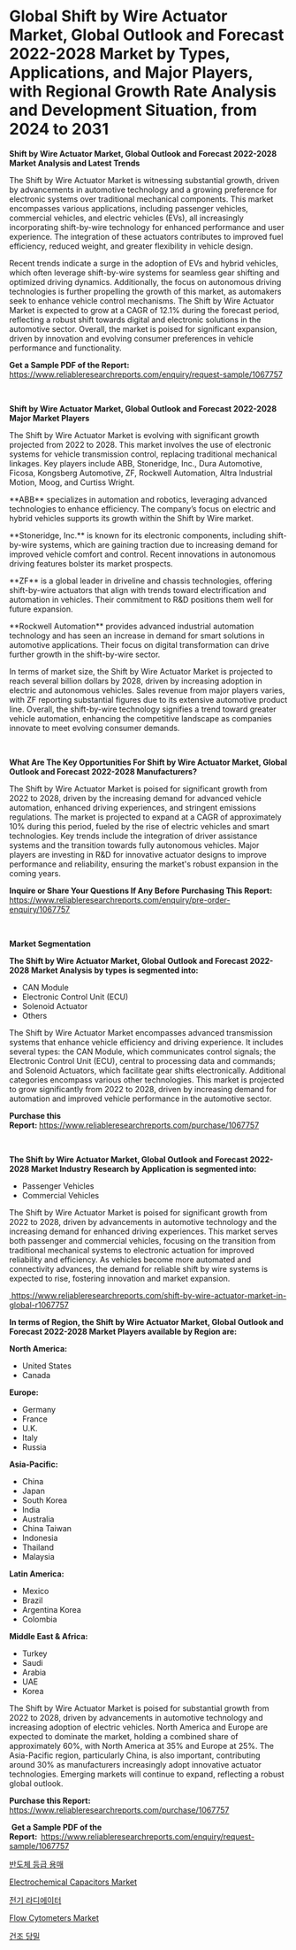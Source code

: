 <p><h1>Global Shift by Wire Actuator Market, Global Outlook and Forecast 2022-2028 Market by Types, Applications, and Major Players, with Regional Growth Rate Analysis and Development Situation, from 2024 to 2031</h1></p><p><strong>Shift by Wire Actuator Market, Global Outlook and Forecast 2022-2028 Market Analysis and Latest Trends</strong></p>
<p><p>The Shift by Wire Actuator Market is witnessing substantial growth, driven by advancements in automotive technology and a growing preference for electronic systems over traditional mechanical components. This market encompasses various applications, including passenger vehicles, commercial vehicles, and electric vehicles (EVs), all increasingly incorporating shift-by-wire technology for enhanced performance and user experience. The integration of these actuators contributes to improved fuel efficiency, reduced weight, and greater flexibility in vehicle design.</p><p>Recent trends indicate a surge in the adoption of EVs and hybrid vehicles, which often leverage shift-by-wire systems for seamless gear shifting and optimized driving dynamics. Additionally, the focus on autonomous driving technologies is further propelling the growth of this market, as automakers seek to enhance vehicle control mechanisms. The Shift by Wire Actuator Market is expected to grow at a CAGR of 12.1% during the forecast period, reflecting a robust shift towards digital and electronic solutions in the automotive sector. Overall, the market is poised for significant expansion, driven by innovation and evolving consumer preferences in vehicle performance and functionality.</p></p>
<p><strong>Get a Sample PDF of the Report:&nbsp;</strong> <a href="https://www.reliableresearchreports.com/enquiry/request-sample/1067757">https://www.reliableresearchreports.com/enquiry/request-sample/1067757</a></p>
<p>&nbsp;</p>
<p><strong>Shift by Wire Actuator Market, Global Outlook and Forecast 2022-2028 Major Market Players</strong></p>
<p><p>The Shift by Wire Actuator Market is evolving with significant growth projected from 2022 to 2028. This market involves the use of electronic systems for vehicle transmission control, replacing traditional mechanical linkages. Key players include ABB, Stoneridge, Inc., Dura Automotive, Ficosa, Kongsberg Automotive, ZF, Rockwell Automation, Altra Industrial Motion, Moog, and Curtiss Wright.</p><p>**ABB** specializes in automation and robotics, leveraging advanced technologies to enhance efficiency. The company’s focus on electric and hybrid vehicles supports its growth within the Shift by Wire market. </p><p>**Stoneridge, Inc.** is known for its electronic components, including shift-by-wire systems, which are gaining traction due to increasing demand for improved vehicle comfort and control. Recent innovations in autonomous driving features bolster its market prospects.</p><p>**ZF** is a global leader in driveline and chassis technologies, offering shift-by-wire actuators that align with trends toward electrification and automation in vehicles. Their commitment to R&D positions them well for future expansion.</p><p>**Rockwell Automation** provides advanced industrial automation technology and has seen an increase in demand for smart solutions in automotive applications. Their focus on digital transformation can drive further growth in the shift-by-wire sector.</p><p>In terms of market size, the Shift by Wire Actuator Market is projected to reach several billion dollars by 2028, driven by increasing adoption in electric and autonomous vehicles. Sales revenue from major players varies, with ZF reporting substantial figures due to its extensive automotive product line. Overall, the shift-by-wire technology signifies a trend toward greater vehicle automation, enhancing the competitive landscape as companies innovate to meet evolving consumer demands.</p></p>
<p>&nbsp;</p>
<p><strong>What Are The Key Opportunities For Shift by Wire Actuator Market, Global Outlook and Forecast 2022-2028 Manufacturers?</strong></p>
<p><p>The Shift by Wire Actuator Market is poised for significant growth from 2022 to 2028, driven by the increasing demand for advanced vehicle automation, enhanced driving experiences, and stringent emissions regulations. The market is projected to expand at a CAGR of approximately 10% during this period, fueled by the rise of electric vehicles and smart technologies. Key trends include the integration of driver assistance systems and the transition towards fully autonomous vehicles. Major players are investing in R&D for innovative actuator designs to improve performance and reliability, ensuring the market's robust expansion in the coming years.</p></p>
<p><strong>Inquire or Share Your Questions If Any Before Purchasing This Report:</strong> <a href="https://www.reliableresearchreports.com/enquiry/pre-order-enquiry/1067757">https://www.reliableresearchreports.com/enquiry/pre-order-enquiry/1067757</a></p>
<p>&nbsp;</p>
<p><strong>Market Segmentation</strong></p>
<p><strong>The Shift by Wire Actuator Market, Global Outlook and Forecast 2022-2028 Market Analysis by types is segmented into:</strong></p>
<p><ul><li>CAN Module</li><li>Electronic Control Unit (ECU)</li><li>Solenoid Actuator</li><li>Others</li></ul></p>
<p><p>The Shift by Wire Actuator Market encompasses advanced transmission systems that enhance vehicle efficiency and driving experience. It includes several types: the CAN Module, which communicates control signals; the Electronic Control Unit (ECU), central to processing data and commands; and Solenoid Actuators, which facilitate gear shifts electronically. Additional categories encompass various other technologies. This market is projected to grow significantly from 2022 to 2028, driven by increasing demand for automation and improved vehicle performance in the automotive sector.</p></p>
<p><strong>Purchase this Report:&nbsp;</strong><a href="https://www.reliableresearchreports.com/purchase/1067757">https://www.reliableresearchreports.com/purchase/1067757</a></p>
<p>&nbsp;</p>
<p><strong>The Shift by Wire Actuator Market, Global Outlook and Forecast 2022-2028 Market Industry Research by Application is segmented into:</strong></p>
<p><ul><li>Passenger Vehicles</li><li>Commercial Vehicles</li></ul></p>
<p><p>The Shift by Wire Actuator Market is poised for significant growth from 2022 to 2028, driven by advancements in automotive technology and the increasing demand for enhanced driving experiences. This market serves both passenger and commercial vehicles, focusing on the transition from traditional mechanical systems to electronic actuation for improved reliability and efficiency. As vehicles become more automated and connectivity advances, the demand for reliable shift by wire systems is expected to rise, fostering innovation and market expansion.</p></p>
<p><a href="https://www.reliableresearchreports.com/shift-by-wire-actuator-market-in-global-r1067757">&nbsp;https://www.reliableresearchreports.com/shift-by-wire-actuator-market-in-global-r1067757</a></p>
<p><strong>In terms of Region, the Shift by Wire Actuator Market, Global Outlook and Forecast 2022-2028 Market Players available by Region are:</strong></p>
<p>
    <p> <strong> North America: </strong>
        <ul>
            <li>United States</li>
            <li>Canada</li>
        </ul>
        </p> 
    <p> <strong> Europe: </strong>
        <ul>
            <li>Germany</li>
            <li>France</li>
            <li>U.K.</li>
            <li>Italy</li>
            <li>Russia</li>
        </ul>
        </p> 
    <p> <strong> Asia-Pacific: </strong>
        <ul>
            <li>China</li>
            <li>Japan</li>
            <li>South Korea</li>
            <li>India</li>
            <li>Australia</li>
            <li>China Taiwan</li>
            <li>Indonesia</li>
            <li>Thailand</li>
            <li>Malaysia</li>
        </ul>
        </p> 
    <p> <strong> Latin America: </strong>
        <ul>
            <li>Mexico</li>
            <li>Brazil</li>
            <li>Argentina Korea</li>
            <li>Colombia</li>
        </ul>
        </p> 
    <p> <strong> Middle East & Africa: </strong>
        <ul>
            <li>Turkey</li>
            <li>Saudi</li>
            <li>Arabia</li>
            <li>UAE</li>
            <li>Korea</li>
        </ul>
    </p>
    </p>
<p><p>The Shift by Wire Actuator Market is poised for substantial growth from 2022 to 2028, driven by advancements in automotive technology and increasing adoption of electric vehicles. North America and Europe are expected to dominate the market, holding a combined share of approximately 60%, with North America at 35% and Europe at 25%. The Asia-Pacific region, particularly China, is also important, contributing around 30% as manufacturers increasingly adopt innovative actuator technologies. Emerging markets will continue to expand, reflecting a robust global outlook.</p></p>
<p><strong>Purchase this Report: </strong><a href="https://www.reliableresearchreports.com/purchase/1067757">https://www.reliableresearchreports.com/purchase/1067757</a></p>
<p>&nbsp;<strong>Get a Sample PDF of the Report:&nbsp;&nbsp;</strong><a href="https://www.reliableresearchreports.com/enquiry/request-sample/1067757">https://www.reliableresearchreports.com/enquiry/request-sample/1067757</a></p>
<p><strong></strong></p>
<p><p><a href="https://github.com/mdmazharulnwr786/Market-Research-Report-List-2/blob/main/9014925108492.md">반도체 등급 용매</a></p><p><a href="https://medium.com/@kaceyrath_40350/mapping-the-electrochemical-capacitors-market-trends-challenges-and-breakthroughs-2024-2031-3bcb8b7052eb">Electrochemical Capacitors Market</a></p><p><a href="https://medium.com/@ransomjohns73/%EB%AF%B8%EB%9E%98-%EA%B3%84%ED%9A%8D-%EA%B8%80%EB%A1%9C%EB%B2%8C-%EC%A0%84%EA%B8%B0-%EB%9D%BC%EB%94%94%EC%97%90%EC%9D%B4%ED%84%B0-%EC%8B%9C%EC%9E%A5%EC%97%90-%EB%8C%80%ED%95%9C-%EC%A2%85%ED%95%A9-%EB%B6%84%EC%84%9D-2024-2031-9654020a22c7">전기 라디에이터</a></p><p><a href="https://www.linkedin.com/pulse/exploring-flow-cytometers-market-dynamics-revenue-analysis-sw5me?trackingId=ZsWrgH0aRxS5u5BaRU63cQ%3D%3D">Flow Cytometers Market</a></p><p><a href="https://medium.com/@ransomjohns73/%EA%B8%80%EB%A1%9C%EB%B2%8C-%EA%B1%B4%EC%A1%B0-%EB%8B%B9%EB%B0%80-%EC%8B%9C%EC%9E%A5-%EA%B8%B0%ED%9A%8C-%EB%B0%8F-%EC%8B%9C%EC%9E%A5-%EA%B3%BC%EC%A0%9C-2024-2031-ee8a17454c1a">건조 당밀</a></p></p>